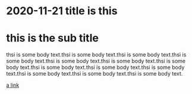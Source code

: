 # 2020-11-21 title is this

# this is the sub title

thsi is some body text.thsi is some body text.thsi is some body text.thsi is
some body text.thsi is some body text.thsi is some body text.thsi is some body
text.thsi is some body text.thsi is some body text.thsi is some body text.thsi
is some body text.thsi is some body text.thsi is some body text.


[a link](www.example.com)
